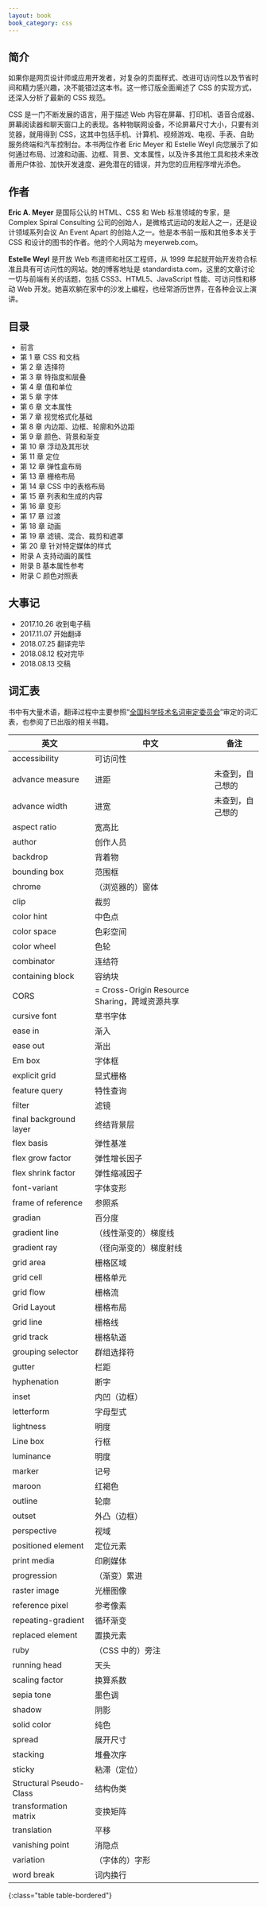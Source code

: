```yaml
---
layout: book
book_category: css
---
```


## 简介

如果你是网页设计师或应用开发者，对复杂的页面样式、改进可访问性以及节省时间和精力感兴趣，决不能错过这本书。这一修订版全面阐述了 CSS 的实现方式，还深入分析了最新的 CSS 规范。

CSS 是一门不断发展的语言，用于描述 Web 内容在屏幕、打印机、语音合成器、屏幕阅读器和聊天窗口上的表现。各种物联网设备，不论屏幕尺寸大小，只要有浏览器，就用得到 CSS，这其中包括手机、计算机、视频游戏、电视、手表、自助服务终端和汽车控制台。本书两位作者 Eric Meyer 和 Estelle Weyl 向您展示了如何通过布局、过渡和动画、边框、背景、文本属性，以及许多其他工具和技术来改善用户体验、加快开发速度、避免潜在的错误，并为您的应用程序增光添色。

## 作者

**Eric A. Meyer** 是国际公认的 HTML、CSS 和 Web 标准领域的专家，是 Complex Spiral Consulting 公司的创始人，是微格式运动的发起人之一，还是设计领域系列会议 An Event Apart 的创始人之一。他是本书前一版和其他多本关于 CSS 和设计的图书的作者。他的个人网站为 meyerweb.com。

**Estelle Weyl** 是开放 Web 布道师和社区工程师，从 1999 年起就开始开发符合标准且具有可访问性的网站。她的博客地址是 standardista.com，这里的文章讨论一切与前端有关的话题，包括 CSS3、HTML5、JavaScript 性能、可访问性和移动 Web 开发。她喜欢躺在家中的沙发上编程，也经常游历世界，在各种会议上演讲。

## 目录

- 前言
- 第 1 章 CSS 和文档
- 第 2 章 选择符
- 第 3 章 特指度和层叠
- 第 4 章 值和单位
- 第 5 章 字体
- 第 6 章 文本属性
- 第 7 章 视觉格式化基础
- 第 8 章 内边距、边框、轮廓和外边距
- 第 9 章 颜色、背景和渐变
- 第 10 章 浮动及其形状
- 第 11 章 定位
- 第 12 章 弹性盒布局
- 第 13 章 栅格布局
- 第 14 章 CSS 中的表格布局
- 第 15 章 列表和生成的内容
- 第 16 章 变形
- 第 17 章 过渡
- 第 18 章 动画
- 第 19 章 滤镜、混合、裁剪和遮罩
- 第 20 章 针对特定媒体的样式
- 附录 A 支持动画的属性
- 附录 B 基本属性参考
- 附录 C 颜色对照表

## 大事记

- 2017.10.26 收到电子稿
- 2017.11.07 开始翻译
- 2018.07.25 翻译完毕
- 2018.08.12 校对完毕
- 2018.08.13 交稿

## 词汇表

书中有大量术语，翻译过程中主要参照“[全国科学技术名词审定委员会](http://www.term.gov.cn/)”审定的词汇表，也参阅了已出版的相关书籍。

| 英文 | 中文 | 备注 |
|------|-----|-----|
| accessibility | 可访问性 | |
| advance measure | 进距 | 未查到，自己想的 |
| advance width | 进宽 | 未查到，自己想的 |
| aspect ratio | 宽高比 | |
| author | 创作人员 | |
| backdrop | 背着物 | |
| bounding box | 范围框 | |
| chrome | （浏览器的）窗体 | |
| clip | 裁剪 | |
| color hint | 中色点 | |
| color space | 色彩空间 | |
| color wheel | 色轮 | |
| combinator | 连结符 | | 
| containing block | 容纳块 | |
| CORS | = Cross-Origin Resource Sharing，跨域资源共享 | |
| cursive font | 草书字体 | |
| ease in | 渐入 | |
| ease out | 渐出 | |
| Em box | 字体框 | |
| explicit grid | 显式栅格 | |
| feature query | 特性查询 | |
| filter | 滤镜 | |
| final background layer | 终结背景层 | |
| flex basis | 弹性基准 | |
| flex grow factor | 弹性增长因子 | |
| flex shrink factor | 弹性缩减因子 | |
| font-variant | 字体变形 | |
| frame of reference | 参照系 | |
| gradian | 百分度 | |
| gradient line | （线性渐变的）梯度线 | |
| gradient ray | （径向渐变的）梯度射线 | |
| grid area | 栅格区域 | |
| grid cell | 栅格单元 | |
| grid flow | 栅格流 | |
| Grid Layout | 栅格布局 | |
| grid line | 栅格线 | |
| grid track | 栅格轨道 | |
| grouping selector | 群组选择符 | |
| gutter | 栏距 | |
| hyphenation | 断字 | |
| inset | 内凹（边框） | |
| letterform | 字母型式 | |
| lightness | 明度 | |
| Line box | 行框 | |
| luminance | 明度 | |
| marker | 记号 | |
| maroon | 红褐色 | |
| outline | 轮廓 | |
| outset | 外凸（边框） |
| perspective | 视域 | |
| positioned element | 定位元素 | |
| print media | 印刷媒体 | |
| progression | （渐变）累进 | |
| raster image | 光栅图像 | |
| reference pixel | 参考像素 | |
| repeating-gradient | 循环渐变 | |
| replaced element | 置换元素 | |
| ruby | （CSS 中的）旁注 | |
| running head | 天头 | |
| scaling factor | 换算系数 | |
| sepia tone | 墨色调 | |
| shadow | 阴影 | |
| solid color | 纯色 | |
| spread | 展开尺寸 | |
| stacking | 堆叠次序 | |
| sticky | 粘滞（定位）| |
| Structural Pseudo-Class | 结构伪类 | |
| transformation matrix | 变换矩阵 | |
| translation | 平移 | |
| vanishing point | 消隐点 | |
| variation | （字体的）字形 | |
| word break | 词内换行 | |
{:class="table table-bordered"}
